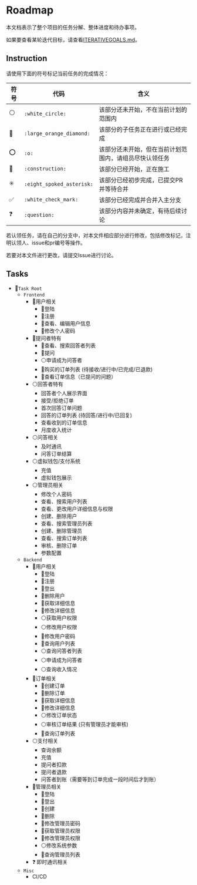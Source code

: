 # Roadmap

本文档表示了整个项目的任务分解、整体进度和待办事项。

如果要查看某轮迭代目标，请查看[ITERATIVEGOALS.md](ITERATIVEGOALS.md)。

## Instruction

请使用下面的符号标记当前任务的完成情况：

| 符号                    | 代码                      | 含义                                                   |
| ----------------------- | ------------------------- | ------------------------------------------------------ |
| :white_circle:          | `:white_circle:`          | 该部分还未开始，不在当前计划的范围内                   |
| :large_orange_diamond:  | `:large_orange_diamond:`  | 该部分的子任务正在进行或已经完成                       |
| :o:                     | `:o:`                     | 该部分还未开始，但在当前计划范围内，请组员尽快认领任务 |
| :construction:          | `:construction:`          | 该部分已经开始，正在施工                               |
| :eight_spoked_asterisk: | `:eight_spoked_asterisk:` | 该部分已经初步完成，已提交PR并等待合并                 |
| :white_check_mark:      | `:white_check_mark:`      | 该部分已经完成并合并入主分支                           |
| :question:              | `:question:`              | 该部分内容并未确定，有待后续讨论                       |

若认领任务，请在自己的分支中，对本文件相应部分进行修改，包括修改标记，注明认领人、issue和pr编号等操作。

若要对本文件进行更改，请提交Issue进行讨论。

## Tasks

- :large_orange_diamond:`Task Root`
  - `Frontend`
    - :large_orange_diamond:用户相关
      - :construction:登陆
      - :construction:注册
      - :construction:查看、编辑用户信息
      - :construction:修改个人密码
    - :large_orange_diamond:提问者特有
      - :construction:查看、搜索回答者列表
      - :construction:提问
      - :white_circle:申请成为问答者
      - :construction:购买的订单列表 (待接收/进行中/已完成/已退款)
      - :construction:查看订单信息（已提问的问题）
    - :white_circle:回答者特有
      - 回答者个人展示界面
      - 接受/拒绝订单
      - 首次回答订单问题
      - 回答的订单列表 (待回答/进行中/已回复)
      - 查看收到的订单信息
      - 月度收入统计
    - :white_circle:问答相关
      - 及时通讯
      - 问答订单结算
    - :white_circle:虚拟钱包/支付系统
      - 充值
      - 虚拟钱包展示
    - :white_circle:管理员相关
      - 修改个人密码
      - 查看、搜索用户列表
      - 查看、更改用户详细信息与权限
      - 创建、删除用户
      - 查看、搜索管理员列表
      - 创建、删除管理员
      - 查看、搜索订单列表
      - 审核、删除订单
      - 参数配置
  - `Backend`
    - :large_orange_diamond:用户相关
      - :construction:登陆
      - :construction:注册
      - :construction:登出
      - :construction:删除用户
      - :construction:获取详细信息
      - :construction:修改详细信息
      - :white_circle:获取用户权限
      - :white_circle:修改用户权限
      - :construction:修改用户密码
      - :construction:查询用户列表
      - :white_circle:查询问答者列表
      - :white_circle:申请成为问答者
      - :white_circle:查询收入情况
    - :large_orange_diamond:订单相关
      - :construction:创建订单
      - :construction:删除订单
      - :construction:获取详细信息
      - :construction:修改详细信息
      - :white_circle:修改订单状态
      - :white_circle:审核订单结果 (只有管理员才能审核)
      - :construction:查询订单列表
    - :white_circle:支付相关
      - 查询余额
      - 充值
      - 提问者扣款
      - 提问者退款
      - 问答者到账（需要等到订单完成一段时间后才到账）
    - :large_orange_diamond:管理员相关
      - :construction:登陆
      - :construction:登出
      - :construction:创建
      - :construction:删除
      - :construction:修改管理员密码
      - :construction:获取管理员权限
      - :construction:修改管理员权限
      - :white_circle:修改系统参数
      - :construction:查询管理员列表
    - :question: 即时通讯相关
  - `Misc`
    - CI/CD
